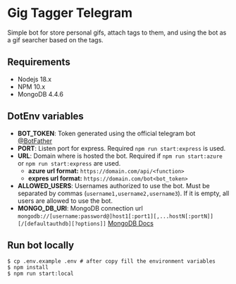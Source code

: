 # Gig Tagger Telegram

Simple bot for store personal gifs, attach tags to them, and using the bot as a gif searcher based on the tags.

## Requirements
- Nodejs 18.x
- NPM 10.x
- MongoDB 4.4.6

## DotEnv variables
- **BOT_TOKEN**: Token generated using the official telegram bot [@BotFather](https://t.me/botfather)
- **PORT**: Listen port for express. Required `npm run start:express` is used.
- **URL**: Domain where is hosted the bot. Required if `npm run start:azure` or `npm run start:express` are used.
    - __azure url format:__ `https://domain.com/api/<function>`
    - __expres url format:__ `https://domain.com/bot<bot_token>`
- **ALLOWED_USERS**: Usernames authorized to use the bot. Must be separated by commas (`username1,username2,username3`). If it is empty, all users are allowed to use the bot.
- **MONGO_DB_URI**: MongoDB connection url `mongodb://[username:password@]host1[:port1][,...hostN[:portN]][/[defaultauthdb][?options]]` [MongoDB Docs](https://docs.mongodb.com/manual/reference/connection-string/)

## Run bot locally
```shell
$ cp .env.example .env # after copy fill the environment variables
$ npm install
$ npm run start:local
```